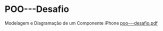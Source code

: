 # POO---Desafio
Modelagem e Diagramação de um Componente iPhone
[poo---desafio.pdf](https://github.com/user-attachments/files/16134299/poo---desafio.pdf)
